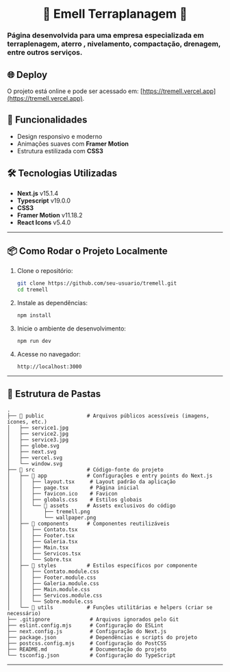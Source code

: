 <h1 align="center">🚜 Emell Terraplanagem 🚚 </h1>

<div>
   <h3>Página desenvolvida para uma empresa especializada em terraplenagem, aterro , nivelamento, compactação, drenagem, entre outros serviços.</h3>

  ## 🌐 Deploy
   O projeto está online e pode ser acessado em: [https://tremell.vercel.app](https://tremell.vercel.app).

</div>

## 🚀 Funcionalidades
- Design responsivo e moderno
- Animações suaves com **Framer Motion**
- Estrutura estilizada com **CSS3**


## 🛠 Tecnologias Utilizadas
- **Next.js** v15.1.4
- **Typescript** v19.0.0
- **CSS3**
- **Framer Motion** v11.18.2
- **React Icons** v5.4.0

---

## 📦 Como Rodar o Projeto Localmente

1. Clone o repositório:
   ```bash
   git clone https://github.com/seu-usuario/tremell.git
   cd tremell
   ```

2. Instale as dependências:
   ```bash
   npm install
   ```

3. Inicie o ambiente de desenvolvimento:
   ```bash
   npm run dev
   ```

4. Acesse no navegador:
   ```
   http://localhost:3000
   ```

---

## 📁 Estrutura de Pastas
```
.
├── 📁 public              # Arquivos públicos acessíveis (imagens, ícones, etc.)
│   ├── service1.jpg
│   ├── service2.jpg
│   ├── service3.jpg
│   ├── globe.svg
│   ├── next.svg
│   ├── vercel.svg
│   └── window.svg
├── 📁 src                 # Código-fonte do projeto
│   ├── 📁 app             # Configurações e entry points do Next.js
│   │   ├── layout.tsx     # Layout padrão da aplicação
│   │   ├── page.tsx       # Página inicial
│   │   ├── favicon.ico    # Favicon
│   │   ├── globals.css    # Estilos globais
│   │   └── 📁 assets      # Assets exclusivos do código
│   │       ├── tremell.png
│   │       └── wallpaper.png
│   ├── 📁 components      # Componentes reutilizáveis
│   │   ├── Contato.tsx
│   │   ├── Footer.tsx
│   │   ├── Galeria.tsx
│   │   ├── Main.tsx
│   │   ├── Servicos.tsx
│   │   └── Sobre.tsx
│   ├── 📁 styles          # Estilos específicos por componente
│   │   ├── Contato.module.css
│   │   ├── Footer.module.css
│   │   ├── Galeria.module.css
│   │   ├── Main.module.css
│   │   ├── Servicos.module.css
│   │   └── Sobre.module.css
│   └── 📁 utils           # Funções utilitárias e helpers (criar se necessário)
├── .gitignore             # Arquivos ignorados pelo Git
├── eslint.config.mjs      # Configuração do ESLint
├── next.config.js         # Configuração do Next.js
├── package.json           # Dependências e scripts do projeto
├── postcss.config.mjs     # Configuração do PostCSS
├── README.md              # Documentação do projeto
└── tsconfig.json          # Configuração do TypeScript

```
---
